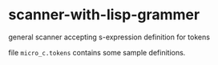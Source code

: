 # scanner-with-lisp-grammer
general scanner accepting s-expression definition for tokens

file `micro_c.tokens` contains some sample definitions. 
